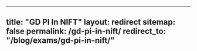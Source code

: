 
---
title: "GD PI In NIFT"
layout: redirect
sitemap: false
permalink: /gd-pi-in-nift/
redirect_to:  "/blog/exams/gd-pi-in-nift/"
---
